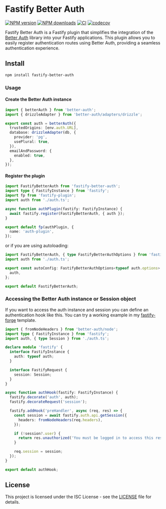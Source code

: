 # Fastify Better Auth

[![NPM
version](https://img.shields.io/npm/v/fastify-better-auth.svg?style=flat)](https://www.npmjs.com/package/fastify-better-auth)
[![NPM
downloads](https://img.shields.io/npm/dm/fastify-better-auth.svg?style=flat)](https://www.npmjs.com/package/fastify-better-auth)
[![CI](https://github.com/flaviodelgrosso/fastify-better-auth/actions/workflows/ci.yml/badge.svg?branch=master)](https://github.com/flaviodelgrosso/fastify-better-auth/actions/workflows/ci.yml)
[![codecov](https://codecov.io/gh/flaviodelgrosso/fastify-better-auth/graph/badge.svg?token=XF947FKO29)](https://codecov.io/gh/flaviodelgrosso/fastify-better-auth)

Fastify Better Auth is a Fastify plugin that simplifies the integration of the [Better Auth](https://www.better-auth.com) library into your Fastify applications. This plugin allows you to easily register authentication routes using Better Auth, providing a seamless authentication experience.

## Install

```bash
npm install fastify-better-auth
```

### Usage

#### Create the Better Auth instance

```typescript
import { betterAuth } from 'better-auth';
import { drizzleAdapter } from 'better-auth/adapters/drizzle';

export const auth = betterAuth({
  trustedOrigins: [env.auth.URL],
  database: drizzleAdapter(db, {
    provider: 'pg',
    usePlural: true,
  }),
  emailAndPassword: {
    enabled: true,
  },
});
```

#### Register the plugin

```typescript
import FastifyBetterAuth from 'fastify-better-auth';
import type { FastifyInstance } from 'fastify';
import fp from 'fastify-plugin';
import auth from './auth.ts';

async function authPlugin(fastify: FastifyInstance) {
  await fastify.register(FastifyBetterAuth, { auth });
}

export default fp(authPlugin, {
  name: 'auth-plugin',
});
```

or if you are using autoloading:

```typescript
import FastifyBetterAuth, { type FastifyBetterAuthOptions } from 'fastify-better-auth';
import auth from './auth.ts';

export const autoConfig: FastifyBetterAuthOptions<typeof auth.options> = {
  auth,
};

export default FastifyBetterAuth;
```

### Accessing the Better Auth instance or Session object

If you want to access the auth instance and session you can define an authentication hook like this.
You can try a working example in my [fastify-forge](https://github.com/flaviodelgrosso/fastify-forge) template.

```typescript
import { fromNodeHeaders } from 'better-auth/node';
import type { FastifyInstance } from 'fastify';
import auth, { type Session } from './auth.ts';

declare module 'fastify' {
  interface FastifyInstance {
    auth: typeof auth;
  }

  interface FastifyRequest {
    session: Session;
  }
}

async function authHook(fastify: FastifyInstance) {
  fastify.decorate('auth', auth);
  fastify.decorateRequest('session');

  fastify.addHook('preHandler', async (req, res) => {
    const session = await fastify.auth.api.getSession({
      headers: fromNodeHeaders(req.headers),
    });

    if (!session?.user) {
      return res.unauthorized('You must be logged in to access this resource.');
    }

    req.session = session;
  });
}

export default authHook;
```

## License

This project is licensed under the ISC License - see the [LICENSE](LICENSE) file for details.
